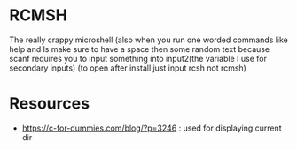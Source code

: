 # RCMSH
The really crappy microshell
(also when you run one worded commands like help and ls make sure to have a space then some random text because scanf requires you to input something into input2(the variable I use for secondary inputs)
(to open after install just input rcsh not rcmsh)
# Resources
- https://c-for-dummies.com/blog/?p=3246  : used for displaying current dir

